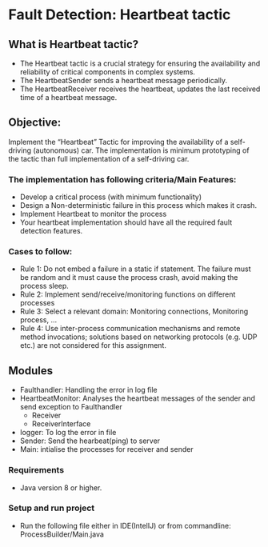 # Fault Detection: Heartbeat tactic

## What is Heartbeat tactic?
- The Heartbeat tactic is a crucial strategy for ensuring the availability and reliability of critical components in complex systems.
- The HeartbeatSender sends a heartbeat message periodically.
- The HeartbeatReceiver receives the heartbeat, updates the last received time of a heartbeat message.

## Objective:
Implement the “Heartbeat” Tactic for improving the availability of a self-driving (autonomous) car. The implementation is minimum prototyping of the tactic than full implementation of a self-driving car.

### The implementation has following criteria/Main Features:
- Develop a critical process (with minimum functionality)
- Design a Non-deterministic failure in this process which makes it crash.
- Implement Heartbeat to monitor the process
- Your heartbeat implementation should have all the required fault detection features.

### Cases to follow:
- Rule 1: Do not embed a failure in a static if statement. The failure must be random and it must cause the process crash, avoid making the process sleep.
- Rule 2: Implement send/receive/monitoring functions on different processes 
- Rule 3: Select a relevant domain: Monitoring connections, Monitoring process, … 
- Rule 4: Use inter-process communication mechanisms and remote method invocations; solutions based on networking protocols (e.g. UDP etc.) are not considered for this assignment.

## Modules
- Faulthandler: Handling the error in log file
- HeartbeatMonitor: Analyses the heartbeat messages of the sender and send exception to Faulthandler
  - Receiver
  - ReceiverInterface
- logger: To log the error in file
- Sender: Send the hearbeat(ping) to server
- Main: intialise the processes for receiver and sender

### Requirements
* Java version 8 or higher.

### Setup and run project
- Run the following file either in IDE(IntelIJ) or from commandline: ProcessBuilder/Main.java
